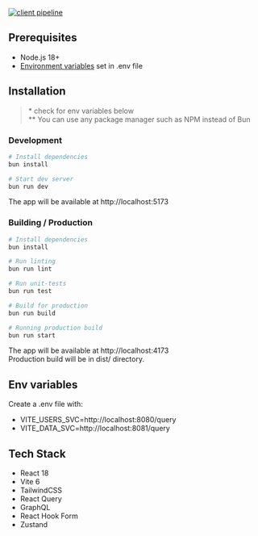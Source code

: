 [![client pipeline](https://github.com/Eeritvan/tracker/actions/workflows/client.yml/badge.svg)](https://github.com/Eeritvan/tracker/actions/workflows/client.yml)

## Prerequisites
- Node.js 18+
- [Environment variables](#env-variables) set in .env file

## Installation
> \* check for env variables below \
> \** You can use any package manager such as NPM instead of Bun
### Development
```bash
# Install dependencies
bun install

# Start dev server
bun run dev
```
The app will be available at http://localhost:5173


### Building / Production
```bash
# Install dependencies
bun install 

# Run linting
bun run lint

# Run unit-tests
bun run test

# Build for production
bun run build

# Running production build
bun run start
```

The app will be available at http://localhost:4173 \
Production build will be in dist/ directory.

## Env variables
Create a .env file with:
- VITE_USERS_SVC=http://localhost:8080/query
- VITE_DATA_SVC=http://localhost:8081/query

## Tech Stack
- React 18
- Vite 6
- TailwindCSS
- React Query
- GraphQL
- React Hook Form
- Zustand

